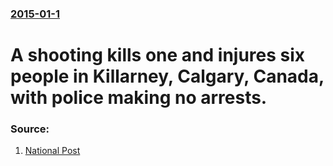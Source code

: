 ### [2015-01-1](/news/2015/01/1/index.md)

# A shooting kills one and injures six people in Killarney, Calgary, Canada, with police making no arrests. 




### Source:

1. [National Post](http://news.nationalpost.com/2015/01/01/up-to-seven-shot-at-calgary-house-party-two-in-critical-condition/)
